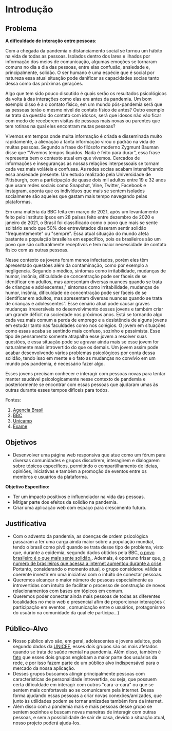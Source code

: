 # Introdução

## Problema

**A dificuldade de interação entre pessoas**:

Com a chegada da pandemia o distanciamento social
se tornou um hábito na vida de todas as pessoas.
Isolados dentro dos lares e ilhados por informação dos meios de comunicação, 
algumas emoções se tornaram comuns no dia a dia das pessoas, 
entre elas confusão, ansiedade e, principalmente, solidão.
O ser humano é uma espécie que é social por natureza essa atual situação 
pode danificar as capacidades socias tanto dessa como das próximas gerações.

Algo que tem sido pouco discutido é quais serão os resultados psicológicos da volta à
das interações como elas era antes da pandemia. Um bom exemplo disso é a o contato físico,
em um mundo pós-pandemia será que as pessoas terão o mesmo nível de contato físico de antes?
Outro exemplo se trata da questão do contato com idosos, será que idosos não vão ficar com medo
de receberem visitas de pessoas mais novas ou parentes que tem rotinas na qual eles encontram mutas pessoas?
 
Vivemos em tempos onde muita informação é criada e disseminada muito rapidamente, a alienação
a tanta informação virou o padrão na vida de muitas pessoas. Segundo a frase do filósofo moderno Zygmunt Bauman disse que “Vivemos tempos líquidos. Nada é feito para durar”,
essa frase representa bem o contexto atual em que vivemos. Cercados de informações e inseguranças as nossas relações
interpessoais se tornam cada vez mais voláteis e confusas. As redes socias acabam intensificando essa ansiedade presente. Um estudo realizado pela Universidade de Pittsburgh, com a participação de quase dois mil adultos entre 19 e 32 anos que usam redes sociais como Snapchat, Vine, Twitter, Facebook e Instagram, aponta que os indivíduos que mais se sentem isolados socialmente são aqueles que gastam mais tempo navegando pelas plataformas. 

Em uma matéria da BBC feita em março de 2021, após um levantamento feito pelo instituto Ipsos em 28 países feito entre dezembro de 2020 e janeiro de 2021,
o Brasil foi classificado como o povo que mais se sente solitário sendo que 50% dos entrevistados disseram sentir solidão "frequentemente" ou "sempre".
Essa atual situação do mundo afeta bastante a população brasileira em específico, pois os brasileiros são um povo que são culturalmente receptivos e tem maior necessidade de contato físico com as outras pessoas.

Nesse contexto os jovens foram menos infectados, porém eles têm apresentado questões além da contaminação, como por exemplo a negligencia. Segundo o médico, sintomas como irritabilidade, mudanças de humor, insônia, dificuldade de concentração pode ser fáceis de se identificar em adultos, mas apresentam diversas nuances quando se trata de crianças e adolescentes,"
sintomas como irritabilidade, mudanças de humor, insônia, dificuldade de concentração pode ser fáceis de se identificar em adultos, mas apresentam diversas nuances quando se trata de crianças e adolescentes”. Esse cenário atual pode causar graves mudanças irreversíveis no desenvolvimento desses jovens e também criar um grande déficit na sociedade nos próximos
anos. Está se tornando algo cada vez mais comum a perda de emprego e a desistência de alguns jovens em estudar tanto nas faculdades como nos colégios. O jovem em situações como essas
acaba se sentindo mais confuso, sozinho e pessimista. Esse tipo de pensamento somente atrapalha esse jovem a resolver suas questões, e essa situação pode se agravar ainda mais se esse jovem for naturalmente mais introvertido do que os demais. Um jovem assim pode acabar desenvolvendo vários problemas psicológicos por conta dessa solidão, tendo isso em mente e o fato as mudanças 
no convívio em um mundo pós pandemia, é necessário fazer algo.

Esses jovens precisam conhecer e interagir com pessoas novas para tentar manter saudável psicologicamente nesse contexto de pandemia e posteriormente se encontrar com essas pessoas que ajudaram umas às outras
durante esses tempos difíceis para todos. 

Fontes:
1. [Agencia Brasil](https://agenciabrasil.ebc.com.br/saude/noticia/2021-03/pandemia-afeta-saude-mental-de-criancas-e-jovens-dizem-psiquiatras#:~:text=Pandemia%20afeta%20sa%C3%BAde%20mental%20de%20crian%C3%A7as%20e%20jovens%2C,Medicina%20da%20Universidade%20de%20S%C3%A3o%20Paulo%20%28FM-USP%29%2C%20)
2. [BBC](https://www.bbc.com/portuguese/brasil-56275133)
3. [Unicamp](https://www.blogs.unicamp.br/covid-19/da-pandemia-a-solidao-a-distancia-fisica-entre-nos/)
4. [Exame](https://exame.com/blog/nosso-olhar/a-solidao-e-uma-pandemia-oculta-entenda/)
## Objetivos

- Desenvolver uma página web responsiva que atue como um fórum para diversas comunidades e grupos discutirem, interagirem e dialogarem sobre tópicos específicos, permitindo o compartilhamento de ideias, opiniões, iniciativas e também a promoção de eventos entre os membros e usuários da plataforma.

**Objetivo Específico:**

- Ter um impacto positivos e influenciador na vida das pessoas.
- Mitigar parte dos efeitos da solidão na pandemia. 
- Criar uma aplicação web com espaço para crescimento futuro.
## Justificativa

- Com o advento da pandemia, as doenças de ordem psicológica passaram a ter uma carga ainda maior sobre a população mundial, tendo o brasil como pivô quando se trata desse tipo de problema, visto que, durante a epidemia, segundo dados obtidos pela BBC, [o povo brasileiro é o que mais sente solidão.](https://www.bbc.com/portuguese/brasil-56275133). Ademais, é oportuno frisar que, [o numero de brasileiros que acessa a internet aumentou durante a crise](https://olhardigital.com.br/2021/08/18/internet-e-redes-sociais/com-aumento-na-pandemia-brasil-chega-a-152-milhoes-usuarios-de-internet/). Portanto, considerando o momento atual, o grupo considerou válida e coerente investir em uma iniciativa com o intuito de conectar pessoas.
- Queremos alcançar o maior número de pessoas especialmente as introvertidas com intuito de facilitar o processo de construção de novos relacionamentos com bases em tópicos em comum.
- Queremos poder conectar ainda mais  pessoas de todas as diferentes localidades no meio web e presencial afim de proporcionar interações ( participação em eventos , comunicação entre o usuários, protagonismo do usuário na comunidade da qual ele participa...)

## Público-Alvo

- Nosso público alvo são, em geral, adolescentes e jovens adultos, pois segundo dados da [UNICEF](https://agenciabrasil.ebc.com.br/educacao/noticia/2021-10/relatorio-aponta-impacto-da-pandemia-na-saude-mental-de-adolescentes), esses dois grupos são os mais afetados quando se trata de saúde mental na pandemia. Além disso, também é [fato](https://www.gov.br/mcom/pt-br/noticias/2021/abril/pesquisa-mostra-que-82-7-dos-domicilios-brasileiros-tem-acesso-a-internet#:~:text=Em%202019%2C%20entre%20as%20183,estudantes%20(75%2C8%25).) que esses dois grupos englobam a maior parte dos usuários da rede, e por isso fazem parte de um público alvo indispensável para o mercado da nossa aplicação.
- Desses grupos buscamos atingir principalmente pessoas com caracteristicas de personalidade introvertida, ou seja, que possuem certa dificuldade em interagir com outros "cara-a-cara" ou que se sentem mais confortaveis ao se comunicarem pela internet. Dessa forma ajudando essas pessoas a criar novas conexões/amizades, que junto às utilidades podem se tornar amizades também fora da internet.
- Além disso com a pandemia mais e mais pessoas desse grupo se sentem sozinhos e buscam novas maneiras de interagir com outras pessoas, e sem a possibilidade de sair de casa, devido a situação atual, nosso projeto poderá ajuda-los.
